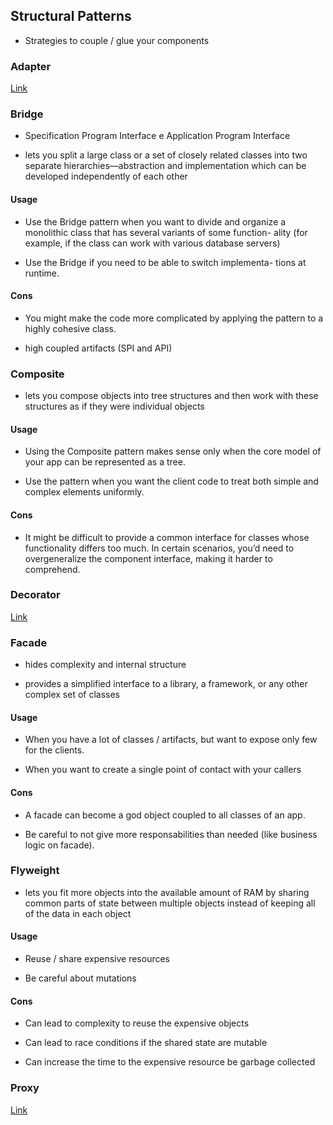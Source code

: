 ## Structural Patterns

- Strategies to couple / glue your components

### Adapter

[Link](https://github.com/joseteodoro/PUCES-2021-FEB-DESIGN-PATTERNS/blob/main/design-patterns-by-usage.md#behavioral-patterns--template-method)

### Bridge

- Specification Program Interface e Application Program Interface

- lets you split a large class or a set of closely related classes into
  two separate hierarchies—abstraction and implementation
  which can be developed independently of each other

#### Usage

- Use the Bridge pattern when you want to divide and organize a monolithic class that has several variants of some function- ality (for example, if the class can work with various database servers)

- Use the Bridge if you need to be able to switch implementa- tions at runtime.

#### Cons

- You might make the code more complicated by applying the pattern to a highly cohesive class.

- high coupled artifacts (SPI and API)

### Composite

- lets you compose objects into tree structures and then work with these
  structures as if they were individual objects

#### Usage

- Using the Composite pattern makes sense only when the core model of your app can be represented as a tree.

- Use the pattern when you want the client code to treat both simple and complex elements uniformly.

#### Cons

- It might be difficult to provide a common interface for classes whose functionality differs too much.
In certain scenarios, you’d need to overgeneralize the component interface, making it harder to comprehend.

### Decorator

[Link](https://github.com/joseteodoro/PUCES-2021-FEB-DESIGN-PATTERNS/blob/main/design-patterns-by-usage.md#behavioral-patterns--template-method)

### Facade

- hides complexity and internal structure

- provides a simplified interface to a library, a framework, or any other complex set of classes

#### Usage

- When you have a lot of classes / artifacts, but want to expose only
few for the clients.

- When you want to create a single point of contact with your callers

#### Cons

- A facade can become a god object coupled to all classes of an app.

- Be careful to not give more responsabilities than needed (like business logic on facade).

### Flyweight

- lets you fit more objects into the available amount of RAM by sharing common
  parts of state between multiple objects instead of keeping all of the data in
  each object

#### Usage

- Reuse / share expensive resources

- Be careful about mutations

#### Cons

- Can lead to complexity to reuse the expensive objects

- Can lead to race conditions if the shared state are mutable

- Can increase the time to the expensive resource be garbage collected

### Proxy

[Link](https://github.com/joseteodoro/PUCES-2021-FEB-DESIGN-PATTERNS/blob/main/design-patterns-by-usage.md#structural-patterns--proxy)
